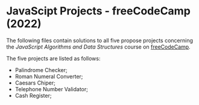 # JavaScipt Projects - freeCodeCamp (2022)

The following files contain solutions to all five propose projects concerning the *JavaScript Algorithms and Data Structures* course on [freeCodeCamp](https://www.freecodecamp.org/learn/javascript-algorithms-and-data-structures/).

The five projects are listed as follows:

- Palindrome Checker;
- Roman Numeral Converter;
- Caesars Chiper;
- Telephone Number Validator;
- Cash Register;
